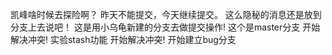 凯峰啥时候去探险啊？
昨天不能提交，今天继续提交。
这么隐秘的消息还是放到分支上去说吧！
这是用小乌龟新建的分支去做提交操作!
这个是master分支
开始解决冲突!
实验stash功能
开始解决冲突!
开始建立bug分支